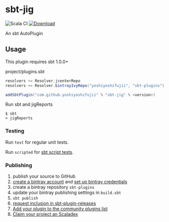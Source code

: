 # sbt-jig

![Scala CI](https://github.com/yoshiyoshifujii/sbt-jig/workflows/Scala%20CI/badge.svg)
[ ![Download](https://api.bintray.com/packages/yoshiyoshifujii/sbt-plugins/sbt-jig/images/download.svg) ](https://bintray.com/yoshiyoshifujii/sbt-plugins/sbt-jig/_latestVersion)

An sbt AutoPlugin

## Usage

This plugin requires sbt 1.0.0+

project/plugins.sbt

```sbt
resolvers += Resolver.jcenterRepo
resolvers += Resolver.bintrayIvyRepo("yoshiyoshifujii", "sbt-plugins")

addSbtPlugin("com.github.yoshiyoshifujii" % "sbt-jig" % <version>)
```

Run sbt and jigReports

```shell script
$ sbt
> jigReports
```

### Testing

Run `test` for regular unit tests.

Run `scripted` for [sbt script tests](http://www.scala-sbt.org/1.x/docs/Testing-sbt-plugins.html).

### Publishing

1. publish your source to GitHub
2. [create a bintray account](https://bintray.com/signup/index) and [set up bintray credentials](https://github.com/sbt/sbt-bintray#publishing)
3. create a bintray repository `sbt-plugins`
4. update your bintray publishing settings in `build.sbt`
5. `sbt publish`
6. [request inclusion in sbt-plugin-releases](https://bintray.com/sbt/sbt-plugin-releases)
7. [Add your plugin to the community plugins list](https://github.com/sbt/website#attention-plugin-authors)
8. [Claim your project an Scaladex](https://github.com/scalacenter/scaladex-contrib#claim-your-project)
